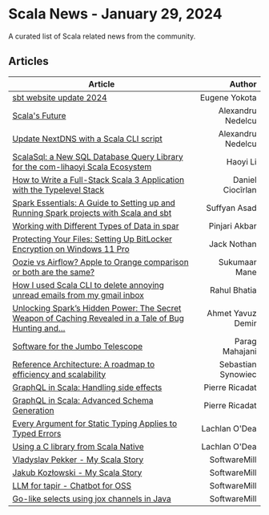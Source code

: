 
      
# Scala News - January 29, 2024

A curated list of Scala related news from the community.

## Articles

| Article       | Author  |
| ------------- | -----:|
| [sbt website update 2024](https://eed3si9n.com/sbt-website-update-2024/) | Eugene Yokota |
| [Scala's Future](https://alexn.org/blog/2024/01/10/scala-future/?pk_campaign=rss) | Alexandru Nedelcu |
| [Update NextDNS with a Scala CLI script](https://alexn.org/blog/2024/01/10/update-nextdns-with-a-scala-cli-script/?pk_campaign=rss) | Alexandru Nedelcu |
| [ScalaSql: a New SQL Database Query Library for the com-lihaoyi Scala Ecosystem](http://www.lihaoyi.com/post/ScalaSqlaNewSQLDatabaseQueryLibraryforthecomlihaoyiScalaEcosystem.html) | Haoyi Li |
| [How to Write a Full-Stack Scala 3 Application with the Typelevel Stack](https://blog.rockthejvm.com/full-stack-typelevel/) | Daniel Ciocîrlan |
| [Spark Essentials: A Guide to Setting up and Running Spark projects with Scala and sbt](https://medium.com/@suffyan.asad1/spark-essentials-a-guide-to-setting-up-and-running-spark-projects-with-scala-and-sbt-80e2680d3528?source=rss------scala-5) | Suffyan Asad |
| [Working with Different Types of Data in spar](https://aspinfo.medium.com/working-with-different-types-of-data-in-spar-28bd8adfc20f?source=rss------scala-5) | Pinjari Akbar |
| [Protecting Your Files: Setting Up BitLocker Encryption on Windows 11 Pro](https://medium.com/@nothanjack/protecting-your-files-setting-up-bitlocker-encryption-on-windows-11-pro-e962fa36971d?source=rss------scala-5) | Jack Nothan |
| [Oozie vs Airflow? Apple to Orange comparison or both are the same?](https://medium.com/@sukumaar/oozie-vs-airflow-apple-to-orange-comparison-or-both-are-the-same-0dad0512ed00?source=rss------scala-5) | Sukumaar Mane |
| [How I used Scala CLI to delete annoying unread emails from my gmail inbox](https://medium.com/@rahul.bhatia023/how-i-used-scala-cli-to-delete-annoying-unread-emails-from-my-gmail-inbox-74faa70d1145?source=rss------scala-5) | Rahul Bhatia |
| [Unlocking Spark’s Hidden Power: The Secret Weapon of Caching Revealed in a Tale of Bug Hunting and…](https://medium.com/@demir97yavuz/unlocking-sparks-hidden-power-the-secret-weapon-of-caching-revealed-in-a-tale-of-bug-hunting-and-d139721c6637?source=rss------scala-5) | Ahmet Yavuz Demir |
| [Software for the Jumbo Telescope](https://medium.com/e4r/software-for-the-jumbo-telescope-fb2f3146c8a6?source=rss------scala-5) | Parag Mahajani |
| [Reference Architecture: A roadmap to efficiency and scalability](https://virtuslab.com/blog/reference-architecture-roadmap/) | Sebastian Synowiec |
| [GraphQL in Scala: Handling side effects](https://blog.pierre-ricadat.com/graphql-in-scala-handling-side-effects) | Pierre Ricadat |
| [GraphQL in Scala: Advanced Schema Generation](https://blog.pierre-ricadat.com/graphql-in-scala-advanced-schema-generation) | Pierre Ricadat |
| [Every Argument for Static Typing Applies to Typed Errors](https://lachlan.hashnode.dev/every-argument-for-static-typing-applies-to-typed-errors) | Lachlan O'Dea |
| [Using a C library from Scala Native](https://lachlan.hashnode.dev/using-a-c-library-from-scala-native) | Lachlan O'Dea |
| [Vladyslav Pekker - My Scala Story](https://softwaremill.com/vladyslav-pekker-my-scala-story) | SoftwareMill |
| [Jakub Kozłowski - My Scala Story](https://softwaremill.com/my-scala-story-jakub-kozlowski) | SoftwareMill |
| [LLM for tapir - Chatbot for OSS](https://softwaremill.com/llm-for-tapir-chatbot-for-oss) | SoftwareMill |
| [Go-like selects using jox channels in Java](https://softwaremill.com/go-like-selects-using-jox-channels-in-java) | SoftwareMill |
      
